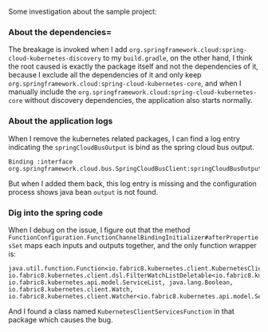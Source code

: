 Some investigation about the sample project:

### About the dependencies=
The breakage is invoked when I add `org.springframework.cloud:spring-cloud-kubernetes-discovery`
to my `build.gradle`, on the other hand, I think the root caused is exactly the package itself and
not the dependencies of it, because I exclude all the dependencies of it and only keep
`org.springframework.cloud:spring-cloud-kubernetes-core`, and when I manually include the
`org.springframework.cloud:spring-cloud-kubernetes-core` without discovery dependencies,
the application also starts normally.

### About the application logs

When I remove the kubernetes related packages, I can find a log entry indicating 
the `springCloudBusOutput` is bind as the spring cloud bus output.
``` log
Binding :interface org.springframework.cloud.bus.SpringCloudBusClient:springCloudBusOutput
```

But when I added them back, this log entry is missing and the configuration process shows java 
bean `output` is not found.

### Dig into the spring code

When I debug on the issue, I figure out that the method
 `FunctionConfiguration.FunctionChannelBindingInitializer#afterPropertiesSet` maps each
 inputs and outputs together, and the only function wrapper is:
 
 ```
java.util.function.Function<io.fabric8.kubernetes.client.KubernetesClient, io.fabric8.kubernetes.client.dsl.FilterWatchListDeletable<io.fabric8.kubernetes.api.model.Service, io.fabric8.kubernetes.api.model.ServiceList, java.lang.Boolean, io.fabric8.kubernetes.client.Watch, io.fabric8.kubernetes.client.Watcher<io.fabric8.kubernetes.api.model.Service>>>
```

And I found a class named `KubernetesClientServicesFunction` in that package which causes the bug.
